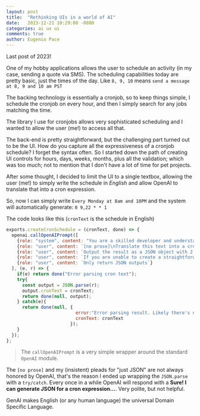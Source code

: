 ```yaml
---
layout: post
title:  "Rethinking UIs in a world of AI"
date:   2023-12-21 10:29:00 -0800
categories: ai ux ui
comments: true
author: Eugenio Pace
---
```


Last post of 2023!

One of my hobby applications allows the user to schedule an activity (in my case, sending a quote via SMS). The scheduling capabilities today are pretty basic, just the times of the day. Like `8, 9, 10` means `send a message at 8, 9 and 10 am PST`

The backing technology is essentially a cronjob, so to keep things simple, I schedule the cronjob on every hour, and then I simply search for any jobs matching the time.

The library I use for cronjobs allows very sophisticated scheduling and I wanted to allow the user (me!) to access all that.

The back-end is pretty straightforward, but the challenging part turned out to be the UI. How do you capture all the expressiveness of a cronjob schedule? I forget the syntax often. So I started down the path of creating UI controls for hours, days, weeks, months, plus all the validation; which was too much; not to mention that I don't have a lot of time for pet projects.

After some thought, I decided to limit the UI to a single textbox, allowing the user (me!) to simply write the schedule in *English* and allow OpenAI to translate that into a cron expression.

So, now I can simply write `Every Monday at 8am and 10PM` and the system will automatically generate: `0 9,22 * * 1`

The code looks like this (`cronText` is the schedule in English)

```js
exports.createCronSchedule = (cronText, done) => {
  openai.callOpenAIPrompt([
    {role: "system", content: "You are a skilled developer and understand how to configure cron jobs."},
    {role: "user", content: `[no prose]\nTranslate this text into a cron expression:\n\n${cronText}.`},
    {role: "user", content: `Output the result as a JSON object with 2 properties:\n"cron" with the resulting expression\n"error" with the error message if any, including any ambiguous results.`},
    {role: "user", content: `If you are unable to create a straightforward result, return "error": "Text cannot be turned into a cron expression"`},
    {role: "user", content: `Only return JSON outputs`}
  ], (e, r) => {
    if(e) return done("Error parsing cron text");
    try{
      const output = JSON.parse(r);
      output.cronText = cronText;
      return done(null, output);
    } catch(e){
      return done(null, {
                          error:"Error parsing result. Likely there's no cron expression for that prompt. Try again!",
                          cronText: cronText
                        });
    }
  });
};
```

> The `callOpenAIPrompt` is a very simple wrapper around the standard `OpenAI` module.

The `[no prose]` and my (insistent) pleads for "just JSON" are not always honored by OpenAI, that's the reason I ended up wrapping the `JSON.parse` with a `try/catch`. Every once in a while OpenAI will respond with a **Sure! I can generate JSON for a cron expression...**. Very polite, but not helpful.

GenAI makes English (or any human language) the universal Domain Specific Language.


